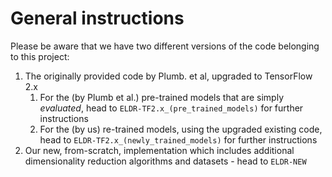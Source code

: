 # General instructions

Please be aware that we have two different versions of the code belonging to this project:

1. The originally provided code by Plumb. et al, upgraded to TensorFlow 2.x
    1. For the (by Plumb et al.) pre-trained models that are simply _evaluated_, head to `ELDR-TF2.x_(pre_trained_models)` for further instructions
    2. For the (by us) re-trained models, using the upgraded existing code, head to `ELDR-TF2.x_(newly_trained_models)` for further instructions
2. Our new, from-scratch, implementation which includes additional dimensionality reduction algorithms and datasets - head to `ELDR-NEW`
